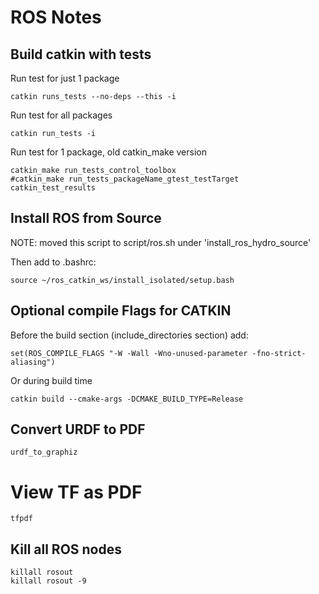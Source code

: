 ROS Notes
=======

## Build catkin with tests

Run test for just 1 package

    catkin runs_tests --no-deps --this -i
	
Run test for all packages

    catkin run_tests -i

Run test for 1 package, old catkin_make version

    catkin_make run_tests_control_toolbox
    #catkin_make run_tests_packageName_gtest_testTarget
    catkin_test_results

## Install ROS from Source

NOTE: moved this script to script/ros.sh under 'install_ros_hydro_source'

Then add to .bashrc:

    source ~/ros_catkin_ws/install_isolated/setup.bash

## Optional compile Flags for CATKIN

Before the build section (include_directories section) add:

    set(ROS_COMPILE_FLAGS "-W -Wall -Wno-unused-parameter -fno-strict-aliasing")

Or during build time

    catkin build --cmake-args -DCMAKE_BUILD_TYPE=Release

## Convert URDF to PDF

    urdf_to_graphiz

# View TF as PDF

    tfpdf

## Kill all ROS nodes

    killall rosout 
    killall rosout -9


